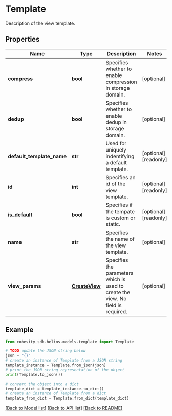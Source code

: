 # Template

Description of the view template.

## Properties

Name | Type | Description | Notes
------------ | ------------- | ------------- | -------------
**compress** | **bool** | Specifies whether to enable compression in storage domain. | [optional] 
**dedup** | **bool** | Specifies whether to enable dedup in storage domain. | [optional] 
**default_template_name** | **str** | Used for uniquely indentifying a default template. | [optional] [readonly] 
**id** | **int** | Specifies an id of the view template. | [optional] [readonly] 
**is_default** | **bool** | Specifies if the tempate is custom or static. | [optional] [readonly] 
**name** | **str** | Specifies the name of the view template. | [optional] 
**view_params** | [**CreateView**](CreateView.md) | Specifies the parameters which is used to create the view. No field is required. | [optional] 

## Example

```python
from cohesity_sdk.helios.models.template import Template

# TODO update the JSON string below
json = "{}"
# create an instance of Template from a JSON string
template_instance = Template.from_json(json)
# print the JSON string representation of the object
print(Template.to_json())

# convert the object into a dict
template_dict = template_instance.to_dict()
# create an instance of Template from a dict
template_from_dict = Template.from_dict(template_dict)
```
[[Back to Model list]](../README.md#documentation-for-models) [[Back to API list]](../README.md#documentation-for-api-endpoints) [[Back to README]](../README.md)


